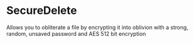 # SecureDelete
Allows you to obliterate a file by encrypting it into oblivion with a strong, random, unsaved password and AES 512 bit encryption
